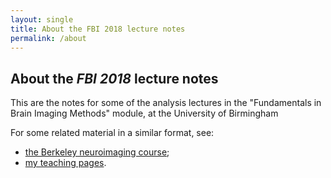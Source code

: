 ```yaml
---
layout: single
title: About the FBI 2018 lecture notes
permalink: /about
---
```


## About the *FBI 2018* lecture notes

This are the notes for some of the analysis lectures in the "Fundamentals in
Brain Imaging Methods" module, at the University of Birmingham

For some related material in a similar format, see:

* [the Berkeley neuroimaging course](https://bic-berkeley.github.io/psych-214-fall-2016/topics.html);
* [my teaching pages](http://matthew-brett.github.io/teaching).

